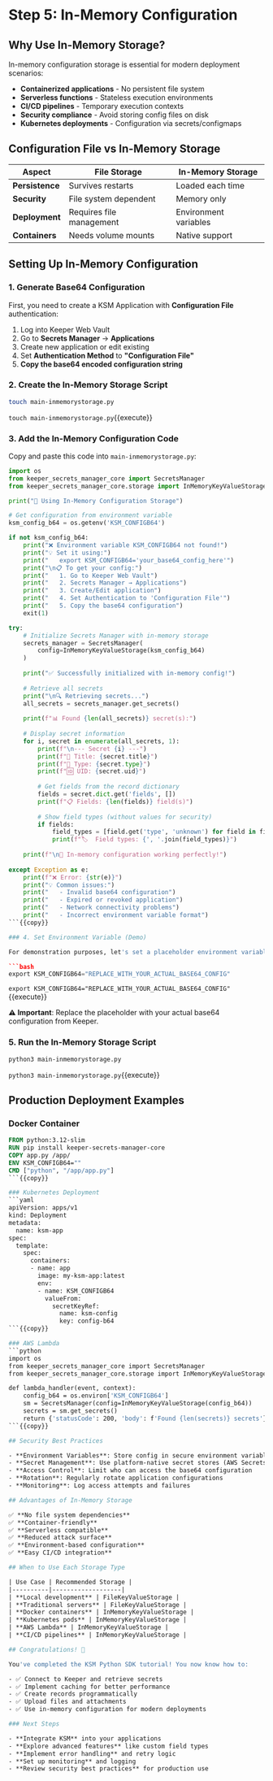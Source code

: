 # Step 5: In-Memory Configuration

## Why Use In-Memory Storage?

In-memory configuration storage is essential for modern deployment scenarios:

- **Containerized applications** - No persistent file system
- **Serverless functions** - Stateless execution environments  
- **CI/CD pipelines** - Temporary execution contexts
- **Security compliance** - Avoid storing config files on disk
- **Kubernetes deployments** - Configuration via secrets/configmaps

## Configuration File vs In-Memory Storage

| Aspect | File Storage | In-Memory Storage |
|--------|--------------|-------------------|
| **Persistence** | Survives restarts | Loaded each time |
| **Security** | File system dependent | Memory only |
| **Deployment** | Requires file management | Environment variables |
| **Containers** | Needs volume mounts | Native support |

## Setting Up In-Memory Configuration

### 1. Generate Base64 Configuration

First, you need to create a KSM Application with **Configuration File** authentication:

1. Log into Keeper Web Vault
2. Go to **Secrets Manager** → **Applications**
3. Create new application or edit existing
4. Set **Authentication Method** to **"Configuration File"**
5. **Copy the base64 encoded configuration string**

### 2. Create the In-Memory Storage Script

```bash
touch main-inmemorystorage.py
```
`touch main-inmemorystorage.py`{{execute}}

### 3. Add the In-Memory Configuration Code

Copy and paste this code into `main-inmemorystorage.py`:

```python
import os
from keeper_secrets_manager_core import SecretsManager
from keeper_secrets_manager_core.storage import InMemoryKeyValueStorage

print("🧠 Using In-Memory Configuration Storage")

# Get configuration from environment variable
ksm_config_b64 = os.getenv('KSM_CONFIGB64')

if not ksm_config_b64:
    print("❌ Environment variable KSM_CONFIGB64 not found!")
    print("💡 Set it using:")
    print("   export KSM_CONFIGB64='your_base64_config_here'")
    print("\n📋 To get your config:")
    print("   1. Go to Keeper Web Vault")
    print("   2. Secrets Manager → Applications")
    print("   3. Create/Edit application")
    print("   4. Set Authentication to 'Configuration File'")
    print("   5. Copy the base64 configuration")
    exit(1)

try:
    # Initialize Secrets Manager with in-memory storage
    secrets_manager = SecretsManager(
        config=InMemoryKeyValueStorage(ksm_config_b64)
    )
    
    print("✅ Successfully initialized with in-memory config!")
    
    # Retrieve all secrets
    print("\n🔍 Retrieving secrets...")
    all_secrets = secrets_manager.get_secrets()
    
    print(f"📊 Found {len(all_secrets)} secret(s):")
    
    # Display secret information
    for i, secret in enumerate(all_secrets, 1):
        print(f"\n--- Secret {i} ---")
        print(f"📝 Title: {secret.title}")
        print(f"🔑 Type: {secret.type}")
        print(f"🆔 UID: {secret.uid}")
        
        # Get fields from the record dictionary
        fields = secret.dict.get('fields', [])
        print(f"📋 Fields: {len(fields)} field(s)")
        
        # Show field types (without values for security)
        if fields:
            field_types = [field.get('type', 'unknown') for field in fields]
            print(f"🏷️  Field types: {', '.join(field_types)}")
    
    print(f"\n🎉 In-memory configuration working perfectly!")
    
except Exception as e:
    print(f"❌ Error: {str(e)}")
    print("💡 Common issues:")
    print("   - Invalid base64 configuration")
    print("   - Expired or revoked application")
    print("   - Network connectivity problems")
    print("   - Incorrect environment variable format")
```{{copy}}

### 4. Set Environment Variable (Demo)

For demonstration purposes, let's set a placeholder environment variable:

```bash
export KSM_CONFIGB64="REPLACE_WITH_YOUR_ACTUAL_BASE64_CONFIG"
```
`export KSM_CONFIGB64="REPLACE_WITH_YOUR_ACTUAL_BASE64_CONFIG"`{{execute}}

**⚠️ Important**: Replace the placeholder with your actual base64 configuration from Keeper.

### 5. Run the In-Memory Storage Script

```bash
python3 main-inmemorystorage.py
```
`python3 main-inmemorystorage.py`{{execute}}

## Production Deployment Examples

### Docker Container
```dockerfile
FROM python:3.12-slim
RUN pip install keeper-secrets-manager-core
COPY app.py /app/
ENV KSM_CONFIGB64=""
CMD ["python", "/app/app.py"]
```{{copy}}

### Kubernetes Deployment
```yaml
apiVersion: apps/v1
kind: Deployment
metadata:
  name: ksm-app
spec:
  template:
    spec:
      containers:
      - name: app
        image: my-ksm-app:latest
        env:
        - name: KSM_CONFIGB64
          valueFrom:
            secretKeyRef:
              name: ksm-config
              key: config-b64
```{{copy}}

### AWS Lambda
```python
import os
from keeper_secrets_manager_core import SecretsManager
from keeper_secrets_manager_core.storage import InMemoryKeyValueStorage

def lambda_handler(event, context):
    config_b64 = os.environ['KSM_CONFIGB64']
    sm = SecretsManager(config=InMemoryKeyValueStorage(config_b64))
    secrets = sm.get_secrets()
    return {'statusCode': 200, 'body': f'Found {len(secrets)} secrets'}
```{{copy}}

## Security Best Practices

- **Environment Variables**: Store config in secure environment variables
- **Secret Management**: Use platform-native secret stores (AWS Secrets Manager, Azure Key Vault, etc.)
- **Access Control**: Limit who can access the base64 configuration
- **Rotation**: Regularly rotate application configurations
- **Monitoring**: Log access attempts and failures

## Advantages of In-Memory Storage

✅ **No file system dependencies**  
✅ **Container-friendly**  
✅ **Serverless compatible**  
✅ **Reduced attack surface**  
✅ **Environment-based configuration**  
✅ **Easy CI/CD integration**  

## When to Use Each Storage Type

| Use Case | Recommended Storage |
|----------|-------------------|
| **Local development** | FileKeyValueStorage |
| **Traditional servers** | FileKeyValueStorage |
| **Docker containers** | InMemoryKeyValueStorage |
| **Kubernetes pods** | InMemoryKeyValueStorage |
| **AWS Lambda** | InMemoryKeyValueStorage |
| **CI/CD pipelines** | InMemoryKeyValueStorage |

## Congratulations! 🎉

You've completed the KSM Python SDK tutorial! You now know how to:

- ✅ Connect to Keeper and retrieve secrets
- ✅ Implement caching for better performance  
- ✅ Create records programmatically
- ✅ Upload files and attachments
- ✅ Use in-memory configuration for modern deployments

### Next Steps

- **Integrate KSM** into your applications
- **Explore advanced features** like custom field types
- **Implement error handling** and retry logic
- **Set up monitoring** and logging
- **Review security best practices** for production use